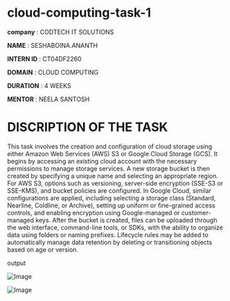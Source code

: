 # cloud-computing-task-1

**company** : CODTECH IT SOLUTIONS

**NAME** : SESHABOINA.ANANTH

**INTERN ID** : CT04DF2260

**DOMAIN** : CLOUD COMPUTING

**DURATION** : 4 WEEKS

**MENTOR** : NEELA SANTOSH

# DISCRIPTION OF THE TASK


This task involves the creation and configuration of cloud storage using either Amazon Web Services (AWS) S3 or Google Cloud Storage (GCS). It begins by accessing an existing cloud account with the necessary permissions to manage storage services. A new storage bucket is then created by specifying a unique name and selecting an appropriate region. For AWS S3, options such as versioning, server-side encryption (SSE-S3 or SSE-KMS), and bucket policies are configured. In Google Cloud, similar configurations are applied, including selecting a storage class (Standard, Nearline, Coldline, or Archive), setting up uniform or fine-grained access controls, and enabling encryption using Google-managed or customer-managed keys. After the bucket is created, files can be uploaded through the web interface, command-line tools, or SDKs, with the ability to organize data using folders or naming prefixes. Lifecycle rules may be added to automatically manage data retention by deleting or transitioning objects based on age or version.


output

![Image](https://github.com/user-attachments/assets/eabf3758-77c9-45a0-8013-5ebd009ac1a8)

![Image](https://github.com/user-attachments/assets/80457586-a3d6-4cb1-8003-46b2d9a47e9b)

